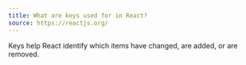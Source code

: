 ```yaml
---
title: What are keys used for in React?
source: https://reactjs.org/
---
```


Keys help React identify which items have changed, are added, or are removed.
